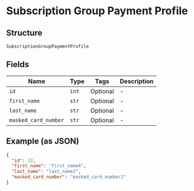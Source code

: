 
# Subscription Group Payment Profile

## Structure

`SubscriptionGroupPaymentProfile`

## Fields

| Name | Type | Tags | Description |
|  --- | --- | --- | --- |
| `id` | `int` | Optional | - |
| `first_name` | `str` | Optional | - |
| `last_name` | `str` | Optional | - |
| `masked_card_number` | `str` | Optional | - |

## Example (as JSON)

```json
{
  "id": 22,
  "first_name": "first_name4",
  "last_name": "last_name2",
  "masked_card_number": "masked_card_number2"
}
```

